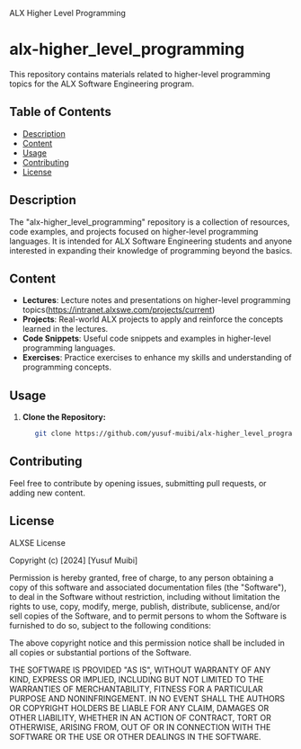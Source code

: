 ALX Higher Level Programming
# alx-higher_level_programming

This repository contains materials related to higher-level programming topics for the ALX Software Engineering program.

## Table of Contents

- [Description](#description)
- [Content](#content)
- [Usage](#usage)
- [Contributing](#contributing)
- [License](#license)

## Description

The "alx-higher_level_programming" repository is a collection of resources, code examples, and projects focused on higher-level programming languages. It is intended for ALX Software Engineering students and anyone interested in expanding their knowledge of programming beyond the basics.

## Content

- **Lectures**: Lecture notes and presentations on higher-level programming topics(https://intranet.alxswe.com/projects/current)
- **Projects**: Real-world ALX projects to apply and reinforce the concepts learned in the lectures.
- **Code Snippets**: Useful code snippets and examples in higher-level programming languages.
- **Exercises**: Practice exercises to enhance my skills and understanding of programming concepts.

## Usage

1. **Clone the Repository:**
   ```bash
      git clone https://github.com/yusuf-muibi/alx-higher_level_programming.git

## Contributing
Feel free to contribute by opening issues, submitting pull requests, or adding new content.

## License
ALXSE License

Copyright (c) [2024] [Yusuf Muibi]

Permission is hereby granted, free of charge, to any person obtaining a copy
of this software and associated documentation files (the "Software"), to deal
in the Software without restriction, including without limitation the rights
to use, copy, modify, merge, publish, distribute, sublicense, and/or sell
copies of the Software, and to permit persons to whom the Software is
furnished to do so, subject to the following conditions:

The above copyright notice and this permission notice shall be included in all
copies or substantial portions of the Software.

THE SOFTWARE IS PROVIDED "AS IS", WITHOUT WARRANTY OF ANY KIND, EXPRESS OR
IMPLIED, INCLUDING BUT NOT LIMITED TO THE WARRANTIES OF MERCHANTABILITY,
FITNESS FOR A PARTICULAR PURPOSE AND NONINFRINGEMENT. IN NO EVENT SHALL THE
AUTHORS OR COPYRIGHT HOLDERS BE LIABLE FOR ANY CLAIM, DAMAGES OR OTHER
LIABILITY, WHETHER IN AN ACTION OF CONTRACT, TORT OR OTHERWISE, ARISING FROM,
OUT OF OR IN CONNECTION WITH THE SOFTWARE OR THE USE OR OTHER DEALINGS IN THE
SOFTWARE.
      